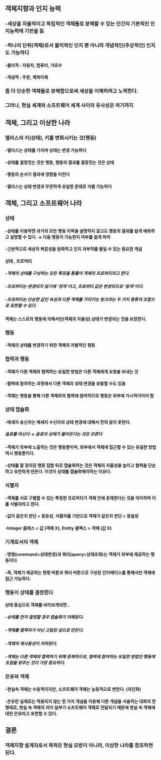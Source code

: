 객체지향과 인지 능력
---
### -세상을 자율적이고 독립적인 객체들로 분해할 수 있는 인간의 기본적인 인지능력에 기반을 둠
### -하나의 단위(객체)로서 물리적인 인지 뿐 아니라 개념적인(추상적인) 인지도 가능하다
#### -물리적 : 자동차, 컴퓨터, 가로수
#### -개념적 : 주문, 계좌이체
### 좀 더 단순한 객체들로 분해함으로써 세상을 이해하려고 노력한다.
### 그러나, 현실 세계와 소프트웨어 세계 사이의 유사성은 여기까지

객체, 그리고 이상한 나라
---
### 앨리스의 키(상태), 키를 변화시키는 것(행동)
#### -앨리스는 상태를 가지며 상태는 변경 가능하다
#### -상태를 결정짓는 것은 행동, 행동의 결과를 결정짓는 것은 상태
#### -행동의 순서가 결과에 영향을 미친다
#### -앨리스는 상태 변경과 무관하게 유일한 존재로 식별 가능하다

객체, 그리고 소프트웨어 나라
---
### 상태
#### -상태를 이용하면 과거의 모든 행동 이력을 설명하지 않고도 행동의 결과를 쉽게 예측하고 설명할 수 있다. → 다음 행동이 가능한지 여부를 쉽게 파악
#### -근본적으로 세상의 복잡성을 완화하고 인지 과부하를 줄일 수 있는 중요한 개념
#### 상태 , 프로퍼티
##### -객체의 상태를 구성하는 모든 특징을 통틀어 객체의 프로퍼티라고 한다.
##### -프로퍼티는 변경되지 않기에 ‘정적’이고, 프로퍼티 값은 변경되므로 ‘동적’이다.
##### -프로퍼티는 단순한 값인 속성과 다른 객체를 가리키는 링크라는 두 가지 종류의 조합으로 표현할 수 있다.
#### 객체는 스스로의 행동에 의해서만(객체의 자율성) 상태가 변경되는 것을 보장한다.
### 행동
#### -객체의 상태를 변경하기 위한 객체의 자발적인 행동
### 협력과 행동
#### -객체가 다른 객체와 협력하는 유일한 방법은 다른 객체에게 요청을 보내는 것
#### -협력에 참여하는 과정에서 다른 객체의 상태 변경을 유발할 수도 있음
#### -객체는 행동을 통해 다른 객체와의 협력에 참여하므로 행동은 외부에 가시적이어야 함
### 상태 캡슐화
#### -메세지 송신자는 메세지 수신자의 상태 변경에 대해서 전혀 알지 못한다.
##### 음료를 마신다 → 음료의 상태가 줄어든다는 것은 모른다
#### -객체가 외부에 노출하는 것은 행동뿐이며, 외부에서 객체에 접근할 수 있는 유일한 방법 역시 행동뿐이다.
#### -상태를 잘 정의된 행동 집합 뒤로 캡슐화하는 것은 객체의 자율성을 높이고 협력을 단순하고 유연하게 만든다. 이것이 상태를 캡슐화해야하는 이유다.
### 식별자
#### -객체를 서로 구별할 수 있는 특정한 프로퍼티가 객체 안에 존재한다는 것을 의미하며 이를 식별자라고 한다.
#### -값이 같은지 판단 = 동등성, 식별자를 기반으로 객체가 같은지 판단 = 동일성
#### -Integer 클래스 = 값 (객체 X),  Entity 클랙스 = 객체 (값 X)
### 기계로서의 객체
#### -명령(command=상태변경)과 쿼리(query=상태조회)는 객체가 외부에 제공하는 행동이다
#### -즉, 객체가 제공하는 명령 버튼과 쿼리 버튼으로 구성된 인터페이스를 통해서만 객체에 접근 가능하다.
### 행동이 상태를 결정한다
#### 상태 중심으로 객체를 바라보게되면..
##### -상태를 먼저 결정할 경우 캡슐화가 저해된다.
##### -객체를 협력자가 아닌 고립된 섬으로 만든다.
##### -객체의 재사용성이 저하된다.
##### -객체는 다른 객체와 협력하기 위해 존재하므로, 협력에 참여하는 유일한 방법인 행동에 초점을 맞추는 것이 가장 중요하다.
### 은유와 객체
#### -현실속 객체는 수동적이지만, 소프트웨어 객체는 능동적으로 변한다. (의인화)
#### -은유란 실제로는 적용되지 않는 한 가지 개념을 이용해 다른 개념을 서술하는 대화의 한 형태로, 현실 속 객체의 의미 일부가 소프트웨어 객체로 전달되기 때문에 현실 속 객체에 대한 은유라고 표현할 수 있다.

결론
---
### 객체지향 설계자로서 목적은 현실 모방이 아니라, 이상한 나라를 창조하면 된다.
